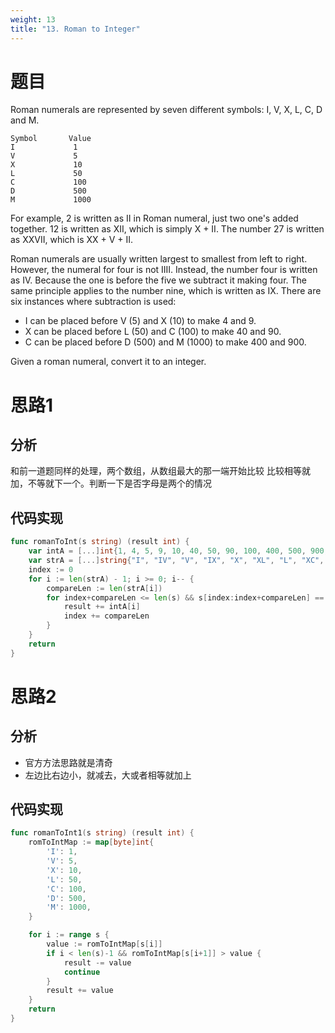```yaml
---
weight: 13
title: "13. Roman to Integer"
---
```


# 题目

Roman numerals are represented by seven different symbols: I, V, X, L, C, D and M.

```
Symbol       Value
I             1
V             5
X             10
L             50
C             100
D             500
M             1000
```

For example, 2 is written as II in Roman numeral, just two one's added together. 12 is written as XII, which is simply X + II. The number 27 is written as XXVII, which is XX + V + II.

Roman numerals are usually written largest to smallest from left to right. However, the numeral for four is not IIII. Instead, the number four is written as IV. Because the one is before the five we subtract it making four. The same principle applies to the number nine, which is written as IX. There are six instances where subtraction is used:

- I can be placed before V (5) and X (10) to make 4 and 9.
- X can be placed before L (50) and C (100) to make 40 and 90.
- C can be placed before D (500) and M (1000) to make 400 and 900.

Given a roman numeral, convert it to an integer.

# 思路1

## 分析

和前一道题同样的处理，两个数组，从数组最大的那一端开始比较
比较相等就加，不等就下一个。判断一下是否字母是两个的情况

## 代码实现

```go
func romanToInt(s string) (result int) {
	var intA = [...]int{1, 4, 5, 9, 10, 40, 50, 90, 100, 400, 500, 900, 1000}
	var strA = [...]string{"I", "IV", "V", "IX", "X", "XL", "L", "XC", "C", "CD", "D", "CM", "M"}
	index := 0
	for i := len(strA) - 1; i >= 0; i-- {
		compareLen := len(strA[i])
		for index+compareLen <= len(s) && s[index:index+compareLen] == strA[i] {
			result += intA[i]
			index += compareLen
		}
	}
	return
}
```

# 思路2

## 分析

- 官方方法思路就是清奇
- 左边比右边小，就减去，大或者相等就加上

## 代码实现

```go
func romanToInt1(s string) (result int) {
	romToIntMap := map[byte]int{
		'I': 1,
		'V': 5,
		'X': 10,
		'L': 50,
		'C': 100,
		'D': 500,
		'M': 1000,
	}

	for i := range s {
		value := romToIntMap[s[i]]
		if i < len(s)-1 && romToIntMap[s[i+1]] > value {
			result -= value
			continue
		}
		result += value
	}
	return
}
```
